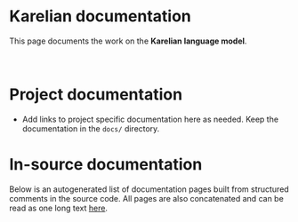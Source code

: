# Karelian documentation

This page documents the work on the **Karelian language model**. 

<a href="https://giellalt.github.io/MaturityClassification.html"><img src="https://img.shields.io/badge/Maturity-Experiment-black.svg" height="15"/></a>
<a href="https://www.gnu.org/licenses/gpl-3.0"><img src="https://img.shields.io/badge/Lic-GPLv3-blue.svg" height="15"/></a>
<a href="https://github.com/giellalt/lang-krl/issues"><img src="https://img.shields.io/github/issues/giellalt/lang-krl" height="15"/></a>
<a href="https://github.com/giellalt/lang-krl/actions"><img src="https://github.com/giellalt/lang-krl/workflows/Speller%20CI+CD/badge.svg" height="15"/></a>

# Project documentation

* Add links to project specific documentation here as needed. Keep the documentation in the `docs/` directory.

# In-source documentation

Below is an autogenerated list of documentation pages built from structured comments in the source code. All pages are also concatenated and can be read as one long text [here](krl.md).
